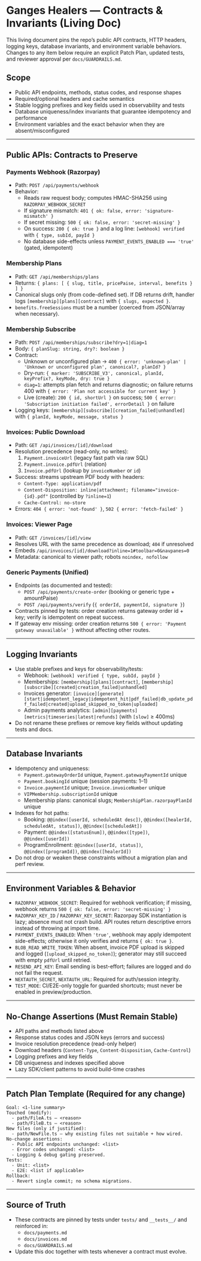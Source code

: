 # Ganges Healers — Contracts & Invariants (Living Doc)

This living document pins the repo’s public API contracts, HTTP headers, logging keys, database invariants, and environment variable behaviors. Changes to any item below require an explicit Patch Plan, updated tests, and reviewer approval per `docs/GUARDRAILS.md`.

## Scope

- Public API endpoints, methods, status codes, and response shapes
- Required/optional headers and cache semantics
- Stable logging prefixes and key fields used in observability and tests
- Database uniqueness/index invariants that guarantee idempotency and performance
- Environment variables and the exact behavior when they are absent/misconfigured

---

## Public APIs: Contracts to Preserve

### Payments Webhook (Razorpay)
- Path: `POST /api/payments/webhook`
- Behavior:
  - Reads raw request body; computes HMAC-SHA256 using `RAZORPAY_WEBHOOK_SECRET`
  - If signature mismatch: `401 { ok: false, error: 'signature-mismatch' }`
  - If secret missing: `500 { ok: false, error: 'secret-missing' }`
  - On success: `200 { ok: true }` and a log line: `[webhook] verified` with `{ type, subId, payId }`
  - No database side-effects unless `PAYMENT_EVENTS_ENABLED === 'true'` (gated, idempotent)

### Membership Plans
- Path: `GET /api/memberships/plans`
- Returns: `{ plans: [ { slug, title, pricePaise, interval, benefits } ] }`
- Canonical slugs only (from code-defined set). If DB returns drift, handler logs `[membership][plans][contract]` with `{ slugs, expected }`.
- `benefits.freeSessions` must be a number (coerced from JSON/array when necessary).

### Membership Subscribe
- Path: `POST /api/memberships/subscribe?dry=1|diag=1`
- Body: `{ planSlug: string, dry?: boolean }`
- Contract:
  - Unknown or unconfigured plan → `400 { error: 'unknown-plan' | 'Unknown or unconfigured plan', canonical?, planId? }`
  - Dry-run: `{ marker: 'SUBSCRIBE_V3', canonical, planId, keyPrefix?, keyMode, dry: true }`
  - `diag=1`: attempts plan fetch and returns diagnostic; on failure returns 400 with `{ error: 'Plan not accessible for current key' }`
  - Live (create): `200 { id, shortUrl }` on success; `500 { error: 'Subscription initiation failed', errorDetail }` on failure
- Logging keys: `[membership][subscribe][creation_failed|unhandled]` with `{ planId, keyMode, message, status }`

### Invoices: Public Download
- Path: `GET /api/invoices/[id]/download`
- Resolution precedence (read-only, no writes):
  1) `Payment.invoiceUrl` (legacy fast path via raw SQL)
  2) `Payment.invoice.pdfUrl` (relation)
  3) `Invoice.pdfUrl` (lookup by `invoiceNumber` or `id`)
- Success: streams upstream PDF body with headers:
  - `Content-Type: application/pdf`
  - `Content-Disposition: inline|attachment; filename="invoice-{id}.pdf"` (controlled by `?inline=1`)
  - `Cache-Control: no-store`
- Errors: `404 { error: 'not-found' }`, `502 { error: 'fetch-failed' }`

### Invoices: Viewer Page
- Path: `GET /invoices/[id]/view`
- Resolves URL with the same precedence as download; `404` if unresolved
- Embeds `/api/invoices/[id]/download?inline=1#toolbar=0&navpanes=0`
- Metadata: canonical to viewer path; robots `noindex, nofollow`

### Generic Payments (Unified)
- Endpoints (as documented and tested):
  - `POST /api/payments/create-order` (booking or generic type + amountPaise)
  - `POST /api/payments/verify` (`{ orderId, paymentId, signature }`)
- Contracts pinned by tests: order creation returns gateway order id + key; verify is idempotent on repeat success.
- If gateway env missing: order creation returns `500 { error: 'Payment gateway unavailable' }` without affecting other routes.

---

## Logging Invariants
- Use stable prefixes and keys for observability/tests:
  - Webhook: `[webhook] verified { type, subId, payId }`
  - Memberships: `[membership][plans][contract]`, `[membership][subscribe][created|creation_failed|unhandled]`
  - Invoices generator: `[invoice][generate][start|idempotent_legacy|idempotent_hit|pdf_failed|db_update_pdf_failed|created|upload_skipped_no_token|uploaded]`
  - Admin payments analytics: `[admin][payments][metrics|timeseries|latest|refunds]` (with `[slow]` ≥ 400ms)
- Do not rename these prefixes or remove key fields without updating tests and docs.

---

## Database Invariants
- Idempotency and uniqueness:
  - `Payment.gatewayOrderId` unique, `Payment.gatewayPaymentId` unique
  - `Payment.bookingId` unique (session payments: 1–1)
  - `Invoice.paymentId` unique; `Invoice.invoiceNumber` unique
  - `VIPMembership.subscriptionId` unique
  - Membership plans: canonical slugs; `MembershipPlan.razorpayPlanId` unique
- Indexes for hot paths:
  - Booking: `@@index([userId, scheduledAt desc])`, `@@index([healerId, scheduledAt, status])`, `@@index([scheduledAt])`
  - Payment: `@@index([statusEnum])`, `@@index([type])`, `@@index([userId])`
  - ProgramEnrollment: `@@index([userId, status])`, `@@index([programId])`, `@@index([healerId])`
- Do not drop or weaken these constraints without a migration plan and perf review.

---

## Environment Variables & Behavior
- `RAZORPAY_WEBHOOK_SECRET`: Required for webhook verification; if missing, webhook returns `500 { ok: false, error: 'secret-missing' }`
- `RAZORPAY_KEY_ID` / `RAZORPAY_KEY_SECRET`: Razorpay SDK instantiation is lazy; absence must not crash build. API routes return descriptive errors instead of throwing at import time.
- `PAYMENT_EVENTS_ENABLED`: When `'true'`, webhook may apply idempotent side-effects; otherwise it only verifies and returns `{ ok: true }`.
- `BLOB_READ_WRITE_TOKEN`: When absent, invoice PDF upload is skipped and logged (`[upload_skipped_no_token]`); generator may still succeed with empty `pdfUrl` until retried.
- `RESEND_API_KEY`: Email sending is best-effort; failures are logged and do not fail the request.
- `NEXTAUTH_SECRET`, `NEXTAUTH_URL`: Required for auth/session integrity.
- `TEST_MODE`: CI/E2E-only toggle for guarded shortcuts; must never be enabled in preview/production.

---

## No-Change Assertions (Must Remain Stable)
- API paths and methods listed above
- Response status codes and JSON keys (errors and success)
- Invoice resolution precedence (read-only helper)
- Download headers (`Content-Type`, `Content-Disposition`, `Cache-Control`)
- Logging prefixes and key fields
- DB uniqueness and indexes specified above
- Lazy SDK/client patterns to avoid build-time crashes

---

## Patch Plan Template (Required for any change)

```
Goal: <1-line summary>
Touched (modify):
  - path/FileA.ts – <reason>
  - path/FileB.ts – <reason>
New files (only if justified):
  - path/NewFile.ts – why existing files not suitable + how wired.
No-change assertions:
  - Public API endpoints unchanged: <list>
  - Error codes unchanged: <list>
  - Logging & debug gating preserved.
Tests:
  - Unit: <list>
  - E2E: <list if applicable>
Rollback:
  - Revert single commit; no schema migrations.
```

---

## Source of Truth
- These contracts are pinned by tests under `tests/` and `__tests__/` and reinforced in:
  - `docs/payments.md`
  - `docs/invoices.md`
  - `docs/GUARDRAILS.md`
- Update this doc together with tests whenever a contract must evolve.

